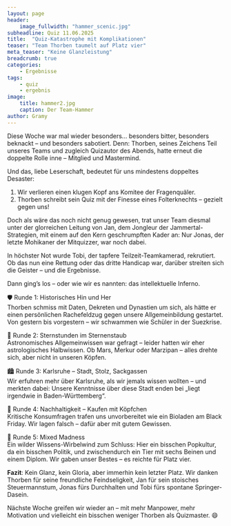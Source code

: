 ```yaml
---
layout: page
header:
    image_fullwidth: "hammer_scenic.jpg"
subheadline: Quiz 11.06.2025
title:  "Quiz-Katastrophe mit Komplikationen"
teaser: "Team Thorben taumelt auf Platz vier"
meta_teaser: "Keine Glanzleistung"
breadcrumb: true
categories:
    - Ergebnisse
tags:
    - quiz
    - ergebnis
image:
    title: hammer2.jpg
    caption: Der Team-Hammer
author: Gramy
---
```


Diese Woche war mal wieder besonders... besonders bitter, besonders beknackt – und besonders sabotiert. Denn: Thorben, seines Zeichens Teil unseres Teams und zugleich Quizautor des Abends, hatte erneut die doppelte Rolle inne – Mitglied und Mastermind.

Und das, liebe Leserschaft, bedeutet für uns mindestens doppeltes Desaster:
1. Wir verlieren einen klugen Kopf ans Komitee der Fragenquäler.
2. Thorben schreibt sein Quiz mit der Finesse eines Folterknechts – gezielt gegen uns!

Doch als wäre das noch nicht genug gewesen, trat unser Team diesmal unter der glorreichen Leitung von Jan, dem Jongleur der Jammertal-Strategien, mit einem auf den Kern geschrumpften Kader an: Nur Jonas, der letzte Mohikaner der Mitquizzer, war noch dabei.

In höchster Not wurde Tobi, der tapfere Teilzeit-Teamkamerad, rekrutiert. Ob das nun eine Rettung oder das dritte Handicap war, darüber streiten sich die Geister – und die Ergebnisse.

Dann ging’s los – oder wie wir es nannten: das intellektuelle Inferno.

🛡 Runde 1: Historisches Hin und Her<br>
Thorben schmiss mit Daten, Dekreten und Dynastien um sich, als hätte er einen persönlichen Rachefeldzug gegen unsere Allgemeinbildung gestartet. Von gestern bis vorgestern – wir schwammen wie Schüler in der Suezkrise.

🌌 Runde 2: Sternstunden im Sternenstaub<br>
Astronomisches Allgemeinwissen war gefragt – leider hatten wir eher astrologisches Halbwissen. Ob Mars, Merkur oder Marzipan – alles drehte sich, aber nicht in unseren Köpfen.

🏙 Runde 3: Karlsruhe – Stadt, Stolz, Sackgassen<br>
Wir erfuhren mehr über Karlsruhe, als wir jemals wissen wollten – und merkten dabei: Unsere Kenntnisse über diese Stadt enden bei „liegt irgendwie in Baden-Württemberg“.

🌱 Runde 4: Nachhaltigkeit – Kaufen mit Köpfchen<br>
Kritische Konsumfragen trafen uns unvorbereitet wie ein Bioladen am Black Friday. Wir lagen falsch – dafür aber mit gutem Gewissen.

🎲 Runde 5: Mixed Madness<br>
Ein wilder Wissens-Wirbelwind zum Schluss: Hier ein bisschen Popkultur, da ein bisschen Politik, und zwischendurch ein Tier mit sechs Beinen und einem Diplom. Wir gaben unser Bestes – es reichte für Platz vier.

**Fazit**:
Kein Glanz, kein Gloria, aber immerhin kein letzter Platz.
Wir danken Thorben für seine freundliche Feindseligkeit, Jan für sein stoisches Steuermannstum, Jonas fürs Durchhalten und Tobi fürs spontane Springer-Dasein.

Nächste Woche greifen wir wieder an – mit mehr Manpower, mehr Motivation und vielleicht ein bisschen weniger Thorben als Quizmaster. 😄